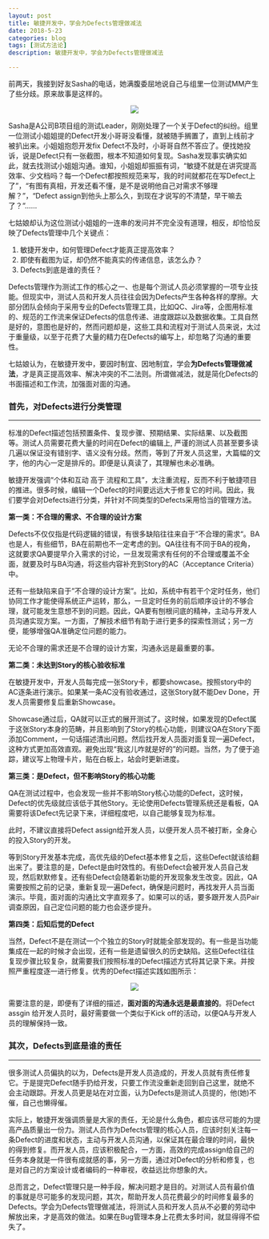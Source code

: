```yaml
---
layout: post
title: 敏捷开发中，学会为Defects管理做减法
date: 2018-5-23
categories: blog
tags: [测试方法论]
description: 敏捷开发中，学会为Defects管理做减法

---
```


前两天，我接到好友Sasha的电话，她满腹委屈地说自己与组里一位测试MM产生了些分歧。原来故事是这样的。

<center>
    <p><img src="{{site.baseurl }}/img/defect/defect.jpg" align="center"></p>
</center>

Sasha是A公司B项目组的测试Leader，刚刚处理了一个关于Defect的纠纷。组里一位测试小姐姐提的Defect开发小哥哥没看懂，就被随手搁置了，直到上线前才被扒出来。小姐姐抱怨开发fix Defect不及时，小哥哥自然不答应了。便找她投诉，说是Defect只有一张截图，根本不知道如何复现。Sasha发现事实确实如此，就去找测试小姐姐沟通。谁知，小姐姐却振振有词，“敏捷不就是在讲究提高效率、少文档吗？每一个Defect都按照规范来写，我的时间就都花在写Defect上了”，“有图有真相，开发还看不懂，是不是说明他自己对需求不够理解？”，“Defect assign到他头上那么久，到现在才说写的不清楚，早干嘛去了？”……

七姑娘却认为这位测试小姐姐的一连串的发问并不完全没有道理，相反，却恰恰反映了Defects管理中几个关键点：

1. 敏捷开发中，如何管理Defect才能真正提高效率？
2. 即使有截图为证，却仍然不能真实的传递信息，该怎么办？
3. Defects到底是谁的责任？

Defects管理作为测试工作的核心之一、也是每个测试人员必须掌握的一项专业技能。但现实中，测试人员和开发人员往往会因为Defects产生各种各样的摩擦。大部分团队会倾向于采用专业的Defects管理工具，比如QC、Jira等，企图用标准的、规范的工作流来保证Defects的信息传递、进度跟踪以及数据收集。工具自然是好的，意图也是好的，然而问题却是，这些工具和流程对于测试人员来说，太过于重量级，以至于花费了大量的精力在Defects的编写上，却忽略了沟通的重要性。

七姑娘认为，在敏捷开发中，要因时制宜、因地制宜，学会**为Defects管理做减法**，才是真正提高效率、解决冲突的不二法则。所谓做减法，就是简化Defects的书面描述和工作流，加强面对面的沟通。

### 首先，对Defects进行分类管理

---

标准的Defect描述包括预置条件、复现步骤、预期结果、实际结果、以及截图等。测试人员需要花费大量的时间在Defect的编辑上, 严谨的测试人员甚至要多读几遍以保证没有错别字、语义没有分歧。然而，等到了开发人员这里，大篇幅的文字，他的内心一定是排斥的。即便是认真读了，其理解也未必准确。

敏捷开发强调“个体和互动 高于 流程和工具”，太注重流程，反而不利于敏捷项目的推进。很多时候，编辑一个Defect的时间要远远大于修复它的时间。因此，我们要学会对Defects进行分类，并针对不同类型的Defects采用恰当的管理方法。

**第一类：不合理的需求、不合理的设计方案**

Defects不仅仅指是代码逻辑的错误，有很多缺陷往往来自于“不合理的需求“。BA也是人，有些细节，BA在前期也不一定考虑的到。QA往往有不同于BA的视角，这就要求QA要提早介入需求的讨论，一旦发现需求有任何的不合理或覆盖不全面，就要及时与BA沟通，将这些内容补充到Story的AC（Acceptance Criteria）中。

还有一些缺陷来自于”不合理的设计方案”。比如，系统中有若干个定时任务，他们协同工作才能使得系统正产运转，那么，一旦定时任务的前后顺序设计的不够合理，就可能发生意想不到的问题。因此，QA要有刨根问底的精神，主动与开发人员沟通实现方案。一方面，了解技术细节有助于进行更多的探索性测试；另一方便，能够增强QA准确定位问题的能力。

无论不合理的需求还是不合理的设计方案，沟通永远是最重要的事。

**第二类：未达到Story的核心验收标准**

在敏捷开发中，开发人员每完成一张Story卡，都要showcase。按照story中的AC逐条进行演示。如果某一条AC没有验收通过，这张Story就不能Dev Done，开发人员需要修复后重新Showcase。

Showcase通过后，QA就可以正式的展开测试了。这时候，如果发现的Defect属于这张Story本身的范畴，并且影响到了Story的核心功能，则建议QA在Story下面添加Comment，一句话描述清出问题。然后找开发人员面对面复现一遍Defect，这种方式更加高效直观。避免出现“我这儿咋就是好的”的问题。当然，为了便于追踪，建议写上物理卡片，贴在白板上，站会时更新进度。

**第三类：是Defect，但不影响Story的核心功能**

QA在测试过程中，也会发现一些并不影响Story核心功能的Defect，这时候，Defect的优先级就应该低于其他Story。无论使用Defects管理系统还是看板，QA需要将该Defect先记录下来，详细程度吧，以自己能够复现为标准。

此时，不建议直接将Defect assign给开发人员，以便开发人员不被打断，全身心的投入Story的开发。

等到Story开发基本完成，高优先级的Defect基本修复之后，这些Defect就该给翻出来了。要注意的是，Defect是由时效性的。有些Defect会被开发人员自己发现，然后默默修复。还有些Defect会随着新功能的开发现象发生改变。因此，QA需要按照之前的记录，重新复现一遍Defect，确保是问题时，再找发开人员当面演示。毕竟，面对面的沟通比文字直观多了。如果可以的话，要多跟开发人员Pair调查原因，自己定位问题的能力也会逐步提升。

**第四类：后知后觉的Defect**

当然，Defect不是在测试一个个独立的Story时就能全部发现的。有一些是当功能集成在一起的时候才会出现，还有一些是遗留很久的历史缺陷。这些Defect往往复现步骤比较复杂，就需要我们按照标准的Defect描述方式将其记录下来。并按照严重程度逐一进行修复。优秀的Defect描述实践如图所示：

<center>
    <p><img src="{{site.baseurl }}/img/defect/DefectDescription.jpeg" align="center"></p>
</center>

需要注意的是，即便有了详细的描述，**面对面的沟通永远是最直接的**。将Defect assgin 给开发人员时，最好需要做一个类似于Kick off的活动，以便QA与开发人员的理解保持一致。

### 其次，Defects到底是谁的责任

---

很多测试人员偏执的以为，Defects是开发人员造成的，开发人员就有责任修复它。于是提完Defect随手扔给开发，只要工作流没重新走回到自己这里，就绝不会主动跟踪。开发人员更是站在对立面，认为Defects是测试人员提的，他(她)不催，自己也懒得催。

实际上，敏捷开发强调质量是大家的责任，无论是什么角色，都应该尽可能的为提高产品质量出一份力。测试人员作为Defects管理的核心人员，应该时刻关注每一条Defect的进度和状态，主动与开发人员沟通，以保证其在最合理的时间，最快的得到修复。而开发人员，应该积极配合，一方面，高效的完成assign给自己的任务本身就是一件很有成就感的事，另一方面，通过对Defect的分析和修复，也是对自己的方案设计或者编码的一种审视，收益远比你想象的大。

总而言之，Defect管理只是一种手段，解决问题才是目的。对测试人员有最价值的事就是尽可能多的发现问题，其次，帮助开发人员花费最少的时间修复最多的Defects。学会为Defects管理做减法，将测试人员和开发人员从不必要的劳动中解放出来，才是高效的做法。如果在Bug管理本身上花费太多时间，就显得得不偿失了。

